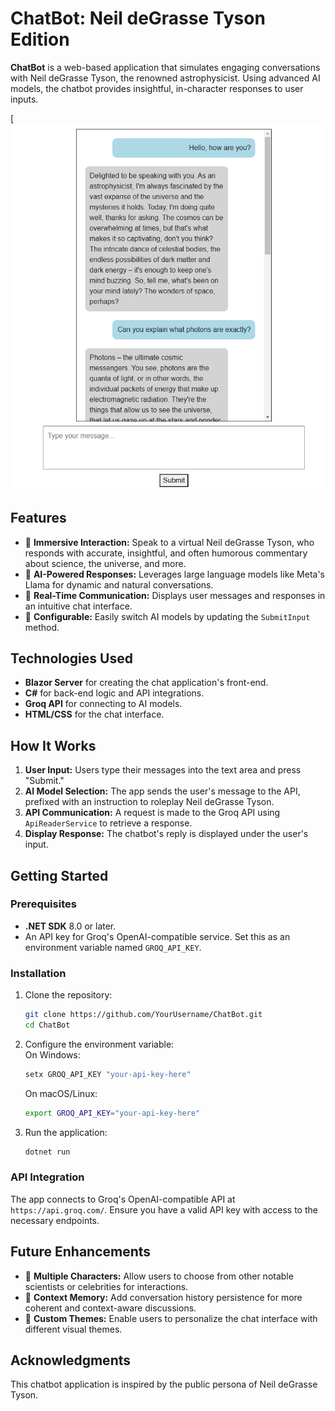 # ChatBot: Neil deGrasse Tyson Edition

**ChatBot** is a web-based application that simulates engaging conversations with Neil deGrasse Tyson, the renowned astrophysicist. Using advanced AI models, the chatbot provides insightful, in-character responses to user inputs.

[![ChatBot Screenshot](https://raw.githubusercontent.com/Smileybob72801/ChatBot/refs/heads/master/Screenshot.png)

## Features

- 🌌 **Immersive Interaction:** Speak to a virtual Neil deGrasse Tyson, who responds with accurate, insightful, and often humorous commentary about science, the universe, and more.
- 🧠 **AI-Powered Responses:** Leverages large language models like Meta's Llama for dynamic and natural conversations.
- 🚀 **Real-Time Communication:** Displays user messages and responses in an intuitive chat interface.
- 🔧 **Configurable:** Easily switch AI models by updating the `SubmitInput` method.

## Technologies Used

- **Blazor Server** for creating the chat application's front-end.
- **C#** for back-end logic and API integrations.
- **Groq API** for connecting to AI models.
- **HTML/CSS** for the chat interface.

## How It Works

1. **User Input:** Users type their messages into the text area and press "Submit."
2. **AI Model Selection:** The app sends the user's message to the API, prefixed with an instruction to roleplay Neil deGrasse Tyson.
3. **API Communication:** A request is made to the Groq API using `ApiReaderService` to retrieve a response.
4. **Display Response:** The chatbot's reply is displayed under the user's input.

## Getting Started

### Prerequisites

- **.NET SDK** 8.0 or later.
- An API key for Groq's OpenAI-compatible service. Set this as an environment variable named `GROQ_API_KEY`.

### Installation

1. Clone the repository:  
   ```bash
   git clone https://github.com/YourUsername/ChatBot.git
   cd ChatBot
   ```

2. Configure the environment variable:  
   On Windows:  
   ```cmd
   setx GROQ_API_KEY "your-api-key-here"
   ```

   On macOS/Linux:  
   ```bash
   export GROQ_API_KEY="your-api-key-here"
   ```

3. Run the application:  
   ```bash
   dotnet run
   ```

### API Integration

The app connects to Groq's OpenAI-compatible API at `https://api.groq.com/`. Ensure you have a valid API key with access to the necessary endpoints.

## Future Enhancements

- 🤝 **Multiple Characters:** Allow users to choose from other notable scientists or celebrities for interactions.
- 📖 **Context Memory:** Add conversation history persistence for more coherent and context-aware discussions.
- 🎨 **Custom Themes:** Enable users to personalize the chat interface with different visual themes.

## Acknowledgments

This chatbot application is inspired by the public persona of Neil deGrasse Tyson.
